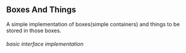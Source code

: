 ## Boxes And Things

A simple implementation of boxes(simple containers) and things to be stored in those boxes.

###### *basic interface implementation*

